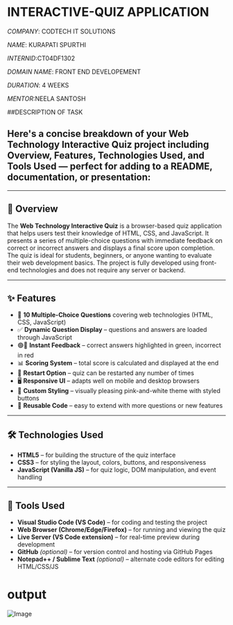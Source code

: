 # INTERACTIVE-QUIZ APPLICATION

*COMPANY*: CODTECH IT SOLUTIONS

*NAME*:  KURAPATI SPURTHI

*INTERNID*:CT04DF1302

*DOMAIN NAME*: FRONT END DEVELOPEMENT

*DURATION*: 4 WEEKS

*MENTOR*:NEELA SANTOSH

##DESCRIPTION OF TASK
## Here's a concise breakdown of your **Web Technology Interactive Quiz** project including **Overview**, **Features**, **Technologies Used**, and **Tools Used** — perfect for adding to a README, documentation, or presentation:

---

## 📌 **Overview**

The **Web Technology Interactive Quiz** is a browser-based quiz application that helps users test their knowledge of HTML, CSS, and JavaScript. It presents a series of multiple-choice questions with immediate feedback on correct or incorrect answers and displays a final score upon completion. The quiz is ideal for students, beginners, or anyone wanting to evaluate their web development basics. The project is fully developed using front-end technologies and does not require any server or backend.

---

## ✨ **Features**

* 🎯 **10 Multiple-Choice Questions** covering web technologies (HTML, CSS, JavaScript)
* ✅ **Dynamic Question Display** – questions and answers are loaded through JavaScript
* 🟢🔴 **Instant Feedback** – correct answers highlighted in green, incorrect in red
* 📊 **Scoring System** – total score is calculated and displayed at the end
* 🔁 **Restart Option** – quiz can be restarted any number of times
* 🖥️ **Responsive UI** – adapts well on mobile and desktop browsers
* 🎨 **Custom Styling** – visually pleasing pink-and-white theme with styled buttons
* 🧩 **Reusable Code** – easy to extend with more questions or new features

---

## 🛠️ **Technologies Used**

* **HTML5** – for building the structure of the quiz interface
* **CSS3** – for styling the layout, colors, buttons, and responsiveness
* **JavaScript (Vanilla JS)** – for quiz logic, DOM manipulation, and event handling

---

## 🧪 **Tools Used**

* **Visual Studio Code (VS Code)** – for coding and testing the project
* **Web Browser (Chrome/Edge/Firefox)** – for running and viewing the quiz
* **Live Server (VS Code extension)** – for real-time preview during development
* **GitHub** *(optional)* – for version control and hosting via GitHub Pages
* **Notepad++ / Sublime Text** *(optional)* – alternate code editors for editing HTML/CSS/JS

# output
![Image](https://github.com/user-attachments/assets/acd61931-67e8-440d-bbd2-9110c00d1fb9)
